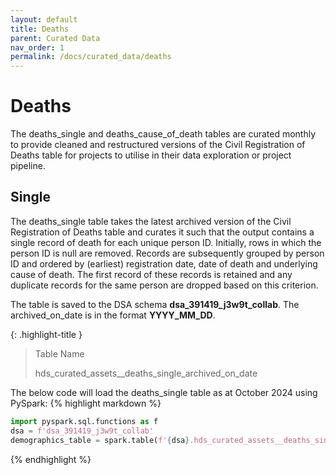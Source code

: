 ```yaml
---
layout: default
title: Deaths
parent: Curated Data
nav_order: 1
permalink: /docs/curated_data/deaths
---
```


# Deaths

The deaths_single and deaths_cause_of_death tables are curated monthly to provide cleaned and restructured versions of the Civil Registration of Deaths table for projects to utilise in their data exploration or project pipeline. 

## Single

The deaths_single table takes the latest archived version of the Civil Registration of Deaths table and curates it such that the output contains a single record of death for each unique person ID. Initially, rows in which the person ID is null are removed. Records are subsequently grouped by person ID and ordered by (earliest) registration date, date of death and underlying cause of death. The first record of these records is retained and any duplicate records for the same person are dropped based on this criterion. 

The table is saved to the DSA schema **dsa_391419_j3w9t_collab**. The archived_on_date is in the format **YYYY_MM_DD**.

{: .highlight-title }
> Table Name
> >
> hds_curated_assets__deaths_single_archived_on_date
>

The below code will load the deaths_single table as at October 2024 using PySpark:
{% highlight markdown %}
```python
import pyspark.sql.functions as f
dsa = f'dsa_391419_j3w9t_collab'
demographics_table = spark.table(f'{dsa}.hds_curated_assets__deaths_single_2024_10_01')
```
{% endhighlight %}

